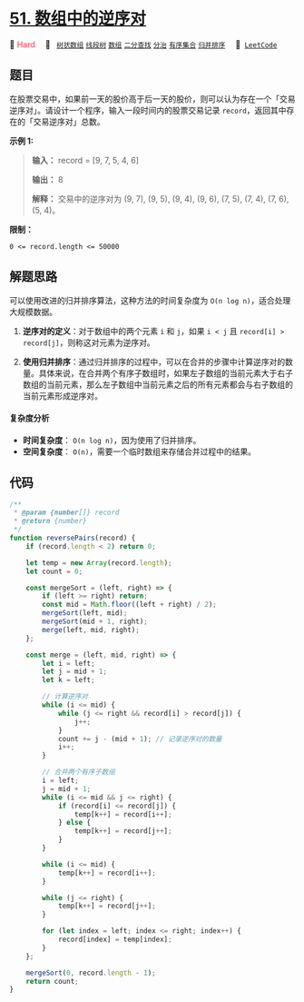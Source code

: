 # [51. 数组中的逆序对](https://leetcode.cn/problems/shu-zu-zhong-de-ni-xu-dui-lcof)

🔴 <font color=#ff334b>Hard</font>&emsp; 🔖&ensp; [`树状数组`](/tag/binary-indexed-tree.md) [`线段树`](/tag/segment-tree.md) [`数组`](/tag/array.md) [`二分查找`](/tag/binary-search.md) [`分治`](/tag/divide-and-conquer.md) [`有序集合`](/tag/ordered-set.md) [`归并排序`](/tag/merge-sort.md)&emsp; 🔗&ensp;[`LeetCode`](https://leetcode.cn/problems/shu-zu-zhong-de-ni-xu-dui-lcof)

## 题目

在股票交易中，如果前一天的股价高于后一天的股价，则可以认为存在一个「交易逆序对」。请设计一个程序，输入一段时间内的股票交易记录
`record`，返回其中存在的「交易逆序对」总数。

**示例 1:**

> **输入：** record = [9, 7, 5, 4, 6]
>
> **输出：** 8
>
> **解释：** 交易中的逆序对为 (9, 7), (9, 5), (9, 4), (9, 6), (7, 5), (7, 4), (7, 6), (5, 4)。

**限制：**

`0 <= record.length <= 50000`

## 解题思路

可以使用改进的归并排序算法，这种方法的时间复杂度为 `O(n log n)`，适合处理大规模数据。

1. **逆序对的定义**：对于数组中的两个元素 `i` 和 `j`，如果 `i < j` 且 `record[i] > record[j]`，则称这对元素为逆序对。

2. **使用归并排序**：通过归并排序的过程中，可以在合并的步骤中计算逆序对的数量。具体来说，在合并两个有序子数组时，如果左子数组的当前元素大于右子数组的当前元素，那么左子数组中当前元素之后的所有元素都会与右子数组的当前元素形成逆序对。

#### 复杂度分析

- **时间复杂度**： `O(n log n)`，因为使用了归并排序。
- **空间复杂度**： `O(n)`，需要一个临时数组来存储合并过程中的结果。

## 代码

```javascript
/**
 * @param {number[]} record
 * @return {number}
 */
function reversePairs(record) {
	if (record.length < 2) return 0;

	let temp = new Array(record.length);
	let count = 0;

	const mergeSort = (left, right) => {
		if (left >= right) return;
		const mid = Math.floor((left + right) / 2);
		mergeSort(left, mid);
		mergeSort(mid + 1, right);
		merge(left, mid, right);
	};

	const merge = (left, mid, right) => {
		let i = left;
		let j = mid + 1;
		let k = left;

		// 计算逆序对
		while (i <= mid) {
			while (j <= right && record[i] > record[j]) {
				j++;
			}
			count += j - (mid + 1); // 记录逆序对的数量
			i++;
		}

		// 合并两个有序子数组
		i = left;
		j = mid + 1;
		while (i <= mid && j <= right) {
			if (record[i] <= record[j]) {
				temp[k++] = record[i++];
			} else {
				temp[k++] = record[j++];
			}
		}

		while (i <= mid) {
			temp[k++] = record[i++];
		}

		while (j <= right) {
			temp[k++] = record[j++];
		}

		for (let index = left; index <= right; index++) {
			record[index] = temp[index];
		}
	};

	mergeSort(0, record.length - 1);
	return count;
}
```
